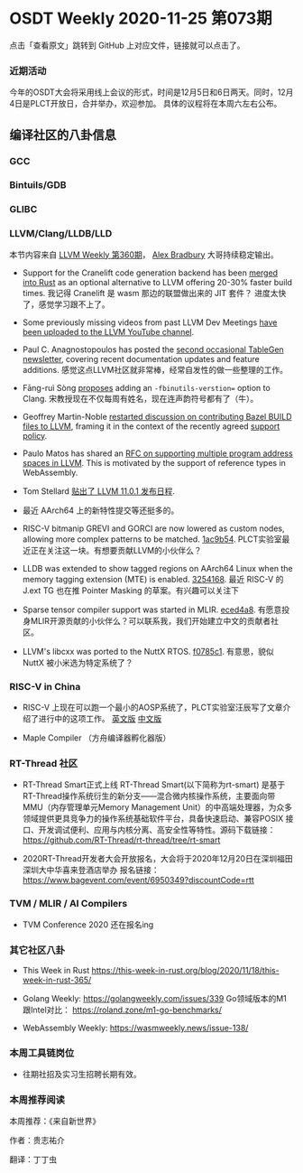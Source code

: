 # OSDT Weekly 2020-11-25 第073期

点击「查看原文」跳转到 GitHub 上对应文件，链接就可以点击了。

### 近期活动

今年的OSDT大会将采用线上会议的形式，时间是12月5日和6日两天。同时，12月4日是PLCT开放日，合并举办，欢迎参加。
具体的议程将在本周六左右公布。

## 编译社区的八卦信息

### GCC

### Bintuils/GDB

### GLIBC

### LLVM/Clang/LLDB/LLD

本节内容来自 [LLVM Weekly 第360期](http://llvmweekly.org/issue/360)，
[Alex Bradbury](https://www.linkedin.com/in/alex-bradbury/) 大哥持续稳定输出。

* Support for the Cranelift code generation backend has been [merged into Rust](https://github.com/rust-lang/rust/pull/77975) as an optional alternative to LLVM offering 20-30% faster build times.
  我记得 Cranelift 是 wasm 那边的联盟做出来的 JIT 套件？
  进度太快了，感觉学习跟不上了。

* Some previously missing videos from past LLVM Dev Meetings [have been uploaded to the LLVM YouTube channel](https://www.youtube.com/c/LLVMPROJ/videos).

* Paul C. Anagnostopoulos has posted the [second occasional TableGen newsletter](http://lists.llvm.org/pipermail/llvm-dev/2020-November/146649.html), covering recent documentation updates and feature additions.
  感觉这点LLVM社区就非常棒，经常自发性的做一些整理的工作。

* Fāng-ruì Sòng [proposes](http://lists.llvm.org/pipermail/llvm-dev/2020-November/146676.html) adding an `-fbinutils-verstion=` option to Clang.
  宋教授现在不仅每周有姓名，现在连声韵符号都有了（牛）。

* Geoffrey Martin-Noble [restarted discussion on contributing Bazel BUILD
files to
LLVM](http://lists.llvm.org/pipermail/llvm-dev/2020-November/146670.html),
framing it in the context of the recently agreed [support
policy](http://llvm.org/docs/SupportPolicy.html).

* Paulo Matos has shared an [RFC on supporting multiple program address spaces
in LLVM](http://lists.llvm.org/pipermail/llvm-dev/2020-November/146723.html).
This is motivated by the support of reference types in WebAssembly.



* Tom Stellard [贴出了 LLVM 11.0.1 发布日程](http://lists.llvm.org/pipermail/llvm-dev/2020-November/146833.html).

* 最近 AArch64 上的新特性提交等还挺多的。

* RISC-V bitmanip GREVI and GORCI are now lowered as custom nodes, allowing more complex patterns to be matched.
  [1ac9b54](https://reviews.llvm.org/rG1ac9b548310).
  PLCT实验室最近正在关注这一块。有想要贡献LLVM的小伙伴么？

* LLDB was extended to show tagged regions on AArch64 Linux when the memory tagging extension (MTE) is enabled.
  [3254168](https://reviews.llvm.org/rG32541685b2a).
  最近 RISC-V 的 J.ext TG 也在推 Pointer Masking 的草案。有兴趣可以关注下

* Sparse tensor compiler support was started in MLIR.
  [eced4a8](https://reviews.llvm.org/rGeced4a8e6fe).
  有愿意投身MLIR开源贡献的小伙伴么？可以联系我，我们开始建立中文的贡献者社区。

* LLVM's libcxx was ported to the NuttX RTOS.
  [f0785c1](https://reviews.llvm.org/rGf0785c1f7ac).
  有意思，貌似 NuttX 被小米选为特定系统了？

### RISC-V in China

- RISC-V 上现在可以跑一个最小的AOSP系统了，PLCT实验室汪辰写了文章介绍了进行中的这项工作。
  [英文版](https://plctlab.github.io/aosp/create-a-minimal-android-system-for-riscv.html)
  [中文版](https://zhuanlan.zhihu.com/p/302870095)

- Maple Compiler （方舟编译器孵化器版）

### RT-Thread 社区

- RT-Thread Smart正式上线
  RT-Thread Smart(以下简称为rt-smart) 是基于RT-Thread操作系统衍生的新分支——混合微内核操作系统，主要面向带 MMU（内存管理单元Memory Management Unit）的中高端处理器，为众多领域提供更具竞争力的操作系统基础软件平台，具备快速启动、兼容POSIX 接口、开发调试便利、应用与内核分离、高安全性等特性。源码下载链接：
https://github.com/RT-Thread/rt-thread/tree/rt-smart

- 2020RT-Thread开发者大会开放报名，大会将于2020年12月20日在深圳福田深圳大中华喜来登酒店举办
报名链接：https://www.bagevent.com/event/6950349?discountCode=rtt

### TVM / MLIR / AI Compilers

- TVM Conference 2020 还在报名ing

### 其它社区八卦

- This Week in Rust
  https://this-week-in-rust.org/blog/2020/11/18/this-week-in-rust-365/

- Golang Weekly:
  https://golangweekly.com/issues/339
  Go领域版本的M1跟Intel对比：
  https://roland.zone/m1-go-benchmarks/

- WebAssembly Weekly:
  https://wasmweekly.news/issue-138/

### 本周工具链岗位

- 往期社招及实习生招聘长期有效。

### 本周推荐阅读

本周推荐：《来自新世界》

作者：贵志祐介

翻译：丁丁虫
